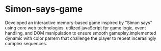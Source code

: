 # Simon-says-game
Developed an interactive memory-based game inspired by "Simon says" using core web technologies. utilized javaScript fpr game logic, event handling, and DOM manipulation to ensure smooth gameplay.implemented dynamic with color parrern that challenge the player to repeat incerasingly complex sequences. 
